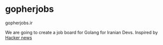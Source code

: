 # gopherjobs

gopherjobs.ir

We are going to create a job board for Golang for Iranian Devs.
Inspired by [Hacker news](https://news.ycombinator.com)
